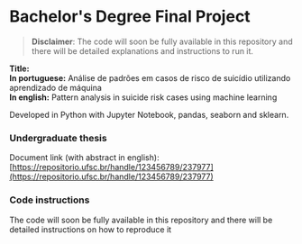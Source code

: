 # Bachelor's Degree Final Project
> **Disclaimer**: The code will soon be fully available in this repository and there will be detailed explanations and instructions to run it.

**Title:**  
**In portuguese:** Análise de padrões em casos de risco de suicídio utilizando aprendizado de máquina  
**In english:** Pattern analysis in suicide risk cases using machine learning  

Developed in Python with Jupyter Notebook, pandas, seaborn and sklearn.

### Undergraduate thesis
Document link (with abstract in english): [https://repositorio.ufsc.br/handle/123456789/237977](https://repositorio.ufsc.br/handle/123456789/237977)

### Code instructions
The code will soon be fully available in this repository and there will be detailed instructions on how to reproduce it
